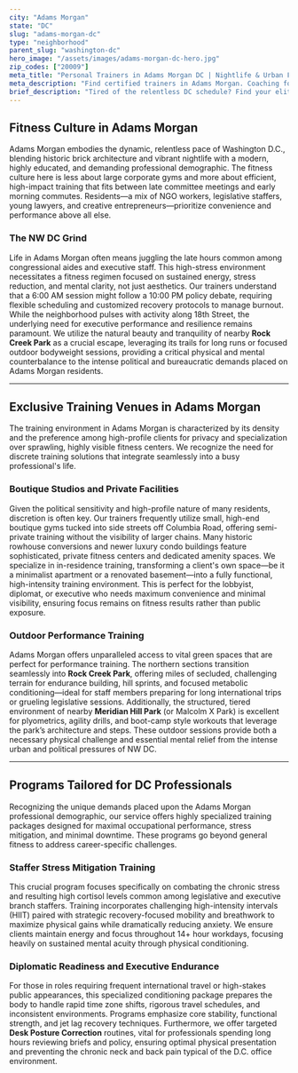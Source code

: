 ```yaml
---
city: "Adams Morgan"
state: "DC"
slug: "adams-morgan-dc"
type: "neighborhood"
parent_slug: "washington-dc"
hero_image: "/assets/images/adams-morgan-dc-hero.jpg"
zip_codes: ["20009"]
meta_title: "Personal Trainers in Adams Morgan DC | Nightlife & Urban Fitness"
meta_description: "Find certified trainers in Adams Morgan. Coaching focused on high-energy functional training and balancing fitness with a busy social life."
brief_description: "Tired of the relentless DC schedule? Find your elite certified personal trainer in Adams Morgan today. We specialize in matching busy professionals, high-level staffers, and creative executives with vetted fitness experts who understand the political climate’s demands. Achieve peak mental and physical fitness near 18th Street and Columbia Road without compromising your precious time. Whether you need stress-reduction training or functional strength for long hours, start your customized program now. Stop scrolling, start sweating—book your complimentary fitness assessment in NW DC."
---
```

## Fitness Culture in Adams Morgan

Adams Morgan embodies the dynamic, relentless pace of Washington D.C., blending historic brick architecture and vibrant nightlife with a modern, highly educated, and demanding professional demographic. The fitness culture here is less about large corporate gyms and more about efficient, high-impact training that fits between late committee meetings and early morning commutes. Residents—a mix of NGO workers, legislative staffers, young lawyers, and creative entrepreneurs—prioritize convenience and performance above all else.

### The NW DC Grind

Life in Adams Morgan often means juggling the late hours common among congressional aides and executive staff. This high-stress environment necessitates a fitness regimen focused on sustained energy, stress reduction, and mental clarity, not just aesthetics. Our trainers understand that a 6:00 AM session might follow a 10:00 PM policy debate, requiring flexible scheduling and customized recovery protocols to manage burnout. While the neighborhood pulses with activity along 18th Street, the underlying need for executive performance and resilience remains paramount. We utilize the natural beauty and tranquility of nearby **Rock Creek Park** as a crucial escape, leveraging its trails for long runs or focused outdoor bodyweight sessions, providing a critical physical and mental counterbalance to the intense political and bureaucratic demands placed on Adams Morgan residents.

---

## Exclusive Training Venues in Adams Morgan

The training environment in Adams Morgan is characterized by its density and the preference among high-profile clients for privacy and specialization over sprawling, highly visible fitness centers. We recognize the need for discrete training solutions that integrate seamlessly into a busy professional's life.

### Boutique Studios and Private Facilities

Given the political sensitivity and high-profile nature of many residents, discretion is often key. Our trainers frequently utilize small, high-end boutique gyms tucked into side streets off Columbia Road, offering semi-private training without the visibility of larger chains. Many historic rowhouse conversions and newer luxury condo buildings feature sophisticated, private fitness centers and dedicated amenity spaces. We specialize in in-residence training, transforming a client's own space—be it a minimalist apartment or a renovated basement—into a fully functional, high-intensity training environment. This is perfect for the lobbyist, diplomat, or executive who needs maximum convenience and minimal visibility, ensuring focus remains on fitness results rather than public exposure.

### Outdoor Performance Training

Adams Morgan offers unparalleled access to vital green spaces that are perfect for performance training. The northern sections transition seamlessly into **Rock Creek Park**, offering miles of secluded, challenging terrain for endurance building, hill sprints, and focused metabolic conditioning—ideal for staff members preparing for long international trips or grueling legislative sessions. Additionally, the structured, tiered environment of nearby **Meridian Hill Park** (or Malcolm X Park) is excellent for plyometrics, agility drills, and boot-camp style workouts that leverage the park’s architecture and steps. These outdoor sessions provide both a necessary physical challenge and essential mental relief from the intense urban and political pressures of NW DC.

---

## Programs Tailored for DC Professionals

Recognizing the unique demands placed upon the Adams Morgan professional demographic, our service offers highly specialized training packages designed for maximal occupational performance, stress mitigation, and minimal downtime. These programs go beyond general fitness to address career-specific challenges.

### Staffer Stress Mitigation Training

This crucial program focuses specifically on combating the chronic stress and resulting high cortisol levels common among legislative and executive branch staffers. Training incorporates challenging high-intensity intervals (HIIT) paired with strategic recovery-focused mobility and breathwork to maximize physical gains while dramatically reducing anxiety. We ensure clients maintain energy and focus throughout 14+ hour workdays, focusing heavily on sustained mental acuity through physical conditioning.

### Diplomatic Readiness and Executive Endurance

For those in roles requiring frequent international travel or high-stakes public appearances, this specialized conditioning package prepares the body to handle rapid time zone shifts, rigorous travel schedules, and inconsistent environments. Programs emphasize core stability, functional strength, and jet lag recovery techniques. Furthermore, we offer targeted **Desk Posture Correction** routines, vital for professionals spending long hours reviewing briefs and policy, ensuring optimal physical presentation and preventing the chronic neck and back pain typical of the D.C. office environment.